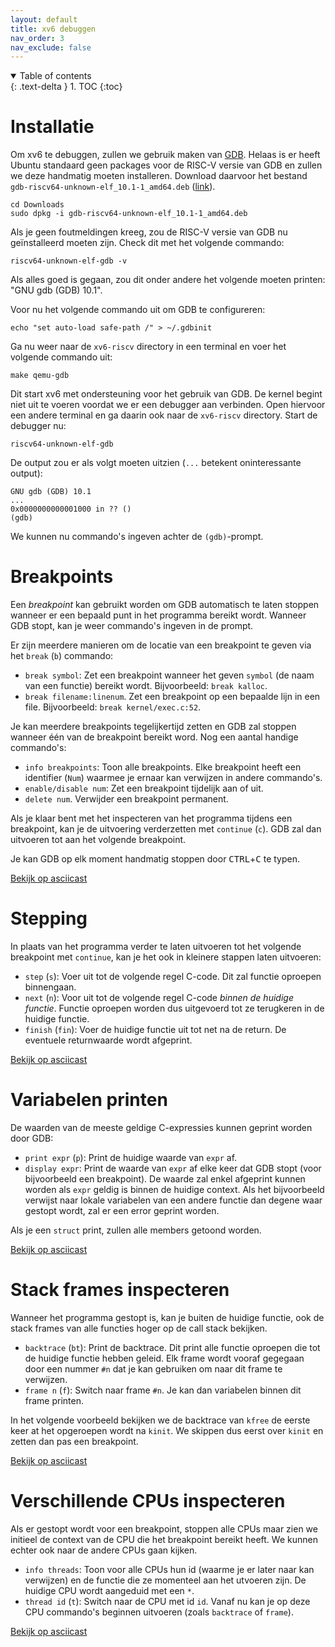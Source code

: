 ```yaml
---
layout: default
title: xv6 debuggen
nav_order: 3
nav_exclude: false
---
```


<details open markdown="block">
  <summary>
    Table of contents
  </summary>
  {: .text-delta }
1. TOC
{:toc}
</details>

# Installatie

Om xv6 te debuggen, zullen we gebruik maken van [GDB][gdb].
Helaas is er heeft Ubuntu standaard geen packages voor de RISC-V versie van GDB en zullen we deze handmatig moeten installeren.
Download daarvoor het bestand `gdb-riscv64-unknown-elf_10.1-1_amd64.deb` ([link](https://github.com/besturingssystemen/utilities/raw/master/gdb-riscv64-unknown-elf_10.1-1_amd64.deb)).

```shell
cd Downloads
sudo dpkg -i gdb-riscv64-unknown-elf_10.1-1_amd64.deb
```

Als je geen foutmeldingen kreeg, zou de RISC-V versie van GDB nu geïnstalleerd moeten zijn.
Check dit met het volgende commando:

```shell
riscv64-unknown-elf-gdb -v
```

Als alles goed is gegaan, zou dit onder andere het volgende moeten printen: "GNU gdb (GDB) 10.1".

Voor nu het volgende commando uit om GDB te configureren:

```shell
echo "set auto-load safe-path /" > ~/.gdbinit
```

Ga nu weer naar de `xv6-riscv` directory in een terminal en voer het volgende commando uit:

```shell
make qemu-gdb
```

Dit start xv6 met ondersteuning voor het gebruik van GDB.
De kernel begint niet uit te voeren voordat we er een debugger aan verbinden.
Open hiervoor een andere terminal en ga daarin ook naar de `xv6-riscv` directory.
Start de debugger nu:

```shell
riscv64-unknown-elf-gdb
```

De output zou er als volgt moeten uitzien (`...` betekent oninteressante output):

```console
GNU gdb (GDB) 10.1
...
0x0000000000001000 in ?? ()
(gdb)
```

We kunnen nu commando's ingeven achter de `(gdb)`-prompt.

# Breakpoints

Een _breakpoint_ kan gebruikt worden om GDB automatisch te laten stoppen wanneer er een bepaald punt in het programma bereikt wordt.
Wanneer GDB stopt, kan je weer commando's ingeven in de prompt.

Er zijn meerdere manieren om de locatie van een breakpoint te geven via het `break` (`b`) commando:

- `break symbol`: Zet een breakpoint wanneer het geven `symbol` (de naam van een functie) bereikt wordt.
  Bijvoorbeeld: `break kalloc`.
- `break filename:linenum`. Zet een breakpoint op een bepaalde lijn in een file.
  Bijvoorbeeld: `break kernel/exec.c:52`.

Je kan meerdere breakpoints tegelijkertijd zetten en GDB zal stoppen wanneer één van de breakpoint bereikt word.
Nog een aantal handige commando's:

- `info breakpoints`: Toon alle breakpoints.
  Elke breakpoint heeft een identifier (`Num`) waarmee je ernaar kan verwijzen in andere commando's.
- `enable/disable num`: Zet een breakpoint tijdelijk aan of uit.
- `delete num`. Verwijder een breakpoint permanent.

Als je klaar bent met het inspecteren van het programma tijdens een breakpoint, kan je de uitvoering verderzetten met `continue` (`c`).
GDB zal dan uitvoeren tot aan het volgende breakpoint.

Je kan GDB op elk moment handmatig stoppen door <kbd>CTRL</kbd>+<kbd>C</kbd> te typen.

<script id="asciicast-376454" src="https://asciinema.org/a/376454.js" async></script>

[Bekijk op asciicast](https://asciinema.org/a/376454)

# Stepping

In plaats van het programma verder te laten uitvoeren tot het volgende breakpoint met `continue`, kan je het ook in kleinere stappen laten uitvoeren:

- `step` (`s`): Voer uit tot de volgende regel C-code.
  Dit zal functie oproepen binnengaan.
- `next` (`n`): Voor uit tot de volgende regel C-code _binnen de huidige functie_.
  Functie oproepen worden dus uitgevoerd tot ze terugkeren in de huidige functie.
- `finish` (`fin`): Voer de huidige functie uit tot net na de return.
  De eventuele returnwaarde wordt afgeprint.

<script id="asciicast-376462" src="https://asciinema.org/a/376462.js" async></script>

[Bekijk op asciicast](https://asciinema.org/a/376462)

# Variabelen printen

De waarden van de meeste geldige C-expressies kunnen geprint worden door GDB:

- `print expr` (`p`): Print de huidige waarde van `expr` af.
- `display expr`: Print de waarde van `expr` af elke keer dat GDB stopt (voor bijvoorbeeld een breakpoint).
  De waarde zal enkel afgeprint kunnen worden als `expr` geldig is binnen de huidige context.
  Als het bijvoorbeeld verwijst naar lokale variabelen van een andere functie dan degene waar gestopt wordt, zal er een error geprint worden.

Als je een `struct` print, zullen alle members getoond worden.

<script id="asciicast-376470" src="https://asciinema.org/a/376470.js" async></script>

[Bekijk op asciicast](https://asciinema.org/a/376470)

# Stack frames inspecteren

Wanneer het programma gestopt is, kan je buiten de huidige functie, ook de stack frames van alle functies hoger op de call stack bekijken.

- `backtrace` (`bt`): Print de backtrace.
  Dit print alle functie oproepen die tot de huidige functie hebben geleid.
  Elk frame wordt vooraf gegegaan door een nummer `#n` dat je kan gebruiken om naar dit frame te verwijzen.
- `frame n` (`f`): Switch naar frame `#n`.
  Je kan dan variabelen binnen dit frame printen.

In het volgende voorbeeld bekijken we de backtrace van `kfree` de eerste keer at het opgeroepen wordt na `kinit`.
We skippen dus eerst over `kinit` en zetten dan pas een breakpoint.

<script id="asciicast-376476" src="https://asciinema.org/a/376476.js" async></script>

[Bekijk op asciicast](https://asciinema.org/a/376476)

# Verschillende CPUs inspecteren

Als er gestopt wordt voor een breakpoint, stoppen alle CPUs maar zien we initieel de context van de CPU die het breakpoint bereikt heeft.
We kunnen echter ook naar de andere CPUs gaan kijken.

- `info threads`: Toon voor alle CPUs hun id (waarme je er later naar kan verwijzen) en de functie die ze momenteel aan het utvoeren zijn.
  De huidige CPU wordt aangeduid met een `*`.
- `thread id` (`t`): Switch naar de CPU met id `id`.
  Vanaf nu kan je op deze CPU commando's beginnen uitvoeren (zoals `backtrace` of `frame`).

<script id="asciicast-376486" src="https://asciinema.org/a/376486.js" async></script>

[Bekijk op asciicast](https://asciinema.org/a/376486)

[gdb]: https://www.gnu.org/software/gdb/
